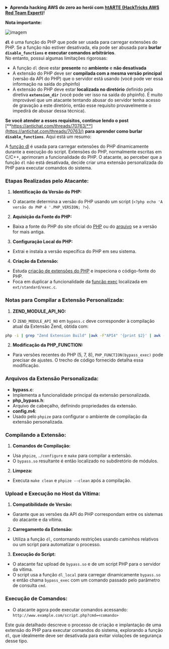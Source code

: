 <details>

<summary><strong>Aprenda hacking AWS do zero ao herói com</strong> <a href="https://training.hacktricks.xyz/courses/arte"><strong>htARTE (HackTricks AWS Red Team Expert)</strong></a><strong>!</strong></summary>

Outras maneiras de apoiar o HackTricks:

* Se você quiser ver sua **empresa anunciada no HackTricks** ou **baixar o HackTricks em PDF** Verifique os [**PLANOS DE ASSINATURA**](https://github.com/sponsors/carlospolop)!
* Obtenha o [**swag oficial PEASS & HackTricks**](https://peass.creator-spring.com)
* Descubra [**A Família PEASS**](https://opensea.io/collection/the-peass-family), nossa coleção exclusiva de [**NFTs**](https://opensea.io/collection/the-peass-family)
* **Junte-se ao** 💬 [**grupo Discord**](https://discord.gg/hRep4RUj7f) ou ao [**grupo telegram**](https://t.me/peass) ou **siga-me** no **Twitter** 🐦 [**@carlospolopm**](https://twitter.com/carlospolopm)**.**
* **Compartilhe seus truques de hacking enviando PRs para os** [**HackTricks**](https://github.com/carlospolop/hacktricks) e [**HackTricks Cloud**](https://github.com/carlospolop/hacktricks-cloud) repositórios do github.

</details>

**Nota importante:**

![imagem](https://user-images.githubusercontent.com/84577967/174675487-a4c4ca06-194f-4725-85af-231a2f35d56c.png)

**`dl`** é uma função do PHP que pode ser usada para carregar extensões do PHP. Se a função não estiver desativada, ela pode ser abusada para **burlar `disable_functions` e executar comandos arbitrários**.\
No entanto, possui algumas limitações rigorosas:

* A função `dl` deve estar **presente** no **ambiente** e **não desativada**
* A extensão do PHP deve ser **compilada com a mesma versão principal** (versão da API do PHP) que o servidor está usando (você pode ver essa informação na saída do phpinfo)
* A extensão do PHP deve estar **localizada no diretório** definido pela diretiva **`extension_dir`** (você pode ver isso na saída do phpinfo). É muito improvável que um atacante tentando abusar do servidor tenha acesso de gravação a este diretório, então esse requisito provavelmente o impedirá de abusar dessa técnica).

**Se você atender a esses requisitos, continue lendo o post** [**https://antichat.com/threads/70763/**](https://antichat.com/threads/70763/) **para aprender como burlar `disable_functions`**. Aqui está um resumo:

A [função dl](http://www.php.net/manual/en/function.dl.php) é usada para carregar extensões do PHP dinamicamente durante a execução do script. Extensões do PHP, normalmente escritas em C/C++, aprimoram a funcionalidade do PHP. O atacante, ao perceber que a função `dl` não está desativada, decide criar uma extensão personalizada do PHP para executar comandos do sistema.

### Etapas Realizadas pelo Atacante:

1. **Identificação da Versão do PHP:**
- O atacante determina a versão do PHP usando um script (`<?php echo 'A versão do PHP é '.PHP_VERSION; ?>`).

2. **Aquisição da Fonte do PHP:**
- Baixa a fonte do PHP do site oficial do [PHP](http://www.php.net/downloads.php) ou do [arquivo](http://museum.php.net) se a versão for mais antiga.

3. **Configuração Local do PHP:**
- Extrai e instala a versão específica do PHP em seu sistema.

4. **Criação da Extensão:**
- Estuda [criação de extensões do PHP](http://www.php.net/manual/en/zend.creating.php) e inspeciona o código-fonte do PHP.
- Foca em duplicar a funcionalidade da [função exec](http://www.php.net/manual/en/function.exec.php) localizada em `ext/standard/exec.c`.

### Notas para Compilar a Extensão Personalizada:

1. **ZEND_MODULE_API_NO:**
- O `ZEND_MODULE_API_NO` em `bypass.c` deve corresponder à compilação atual da Extensão Zend, obtida com:
```bash
php -i | grep "Zend Extension Build" |awk -F"API4" '{print $2}' | awk -F"," '{print $1}'
```

2. **Modificação da PHP_FUNCTION:**
- Para versões recentes do PHP (5, 7, 8), `PHP_FUNCTION(bypass_exec)` pode precisar de ajustes. O trecho de código fornecido detalha essa modificação.

### Arquivos da Extensão Personalizada:

- **bypass.c**:
- Implementa a funcionalidade principal da extensão personalizada.
- **php_bypass.h**:
- Arquivo de cabeçalho, definindo propriedades da extensão.
- **config.m4**:
- Usado pelo `phpize` para configurar o ambiente de compilação da extensão personalizada.

### Compilando a Extensão:

1. **Comandos de Compilação:**
- Usa `phpize`, `./configure` e `make` para compilar a extensão.
- O `bypass.so` resultante é então localizado no subdiretório de módulos.

2. **Limpeza:**
- Executa `make clean` e `phpize --clean` após a compilação.

### Upload e Execução no Host da Vítima:

1. **Compatibilidade de Versão:**
- Garante que as versões da API do PHP correspondam entre os sistemas do atacante e da vítima.

2. **Carregamento da Extensão:**
- Utiliza a função `dl`, contornando restrições usando caminhos relativos ou um script para automatizar o processo.

3. **Execução do Script:**
- O atacante faz upload de `bypass.so` e de um script PHP para o servidor da vítima.
- O script usa a função `dl_local` para carregar dinamicamente `bypass.so` e então chama `bypass_exec` com um comando passado pelo parâmetro de consulta `cmd`.

### Execução de Comandos:

- O atacante agora pode executar comandos acessando: `http://www.example.com/script.php?cmd=<comando>`


Este guia detalhado descreve o processo de criação e implantação de uma extensão do PHP para executar comandos do sistema, explorando a função `dl`, que idealmente deve ser desativada para evitar violações de segurança desse tipo.

</details>
